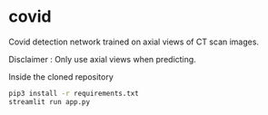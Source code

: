 # covid

Covid detection network trained on axial views of CT scan images.

Disclaimer : Only use axial views when predicting.

Inside the cloned repository
```bash
pip3 install -r requirements.txt
streamlit run app.py 
```
